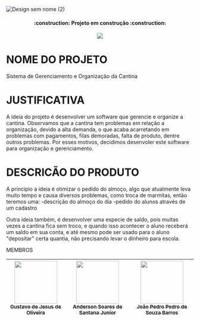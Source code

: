 ![Design sem nome (2)](https://user-images.githubusercontent.com/89814011/171967015-2b2354d1-42a6-459e-a1af-e2bf67f66b84.gif)

<h4 align="center"> 
    :construction:  Projeto em construção  :construction:
</h4>

<p align="center">
<img src="http://img.shields.io/static/v1?label=STATUS&message=EM%20DESENVOLVIMENTO&color=GREEN&style=for-the-badge"/>
</p>

# NOME DO PROJETO

Sistema de Gerenciamento e Organização da Cantina 

# JUSTIFICATIVA

A ideia do projeto é desenvolver um software que gerencie e organize a cantina. 
Observamos que a cantina tem problemas em relação a organização, devido a alta demanda, o que acaba acarretando em problemas com pagamentos, filas demoradas, 
falta de produto, dentre outros problemas. Por esses motivos, decidimos desenvoler este software para organização e gerenciamento.

# DESCRICÃO DO PRODUTO

A principio a ideia é otimizar o pedido do almoço, algo que atualmente leva muito tempo e causa diversos problemas, como troca de marmitas, então teremos uma:
-descrição do almoço do dia
-pedido do alunos através de um cadastro

Outra ideia também, é desenvolver uma especie de saldo, pois muitas vezes a cantina fica sem troco, e quando isso acontecer o aluno receberá um saldo em sua conta, 
e até mesmo pode ser usado para o aluno "depositar" certa quantia, não precisando levar o dinheiro para escola.

MEMBROS


| [<img src="https://avatars.githubusercontent.com/u/89814011?v=4" width=115><br><sub>Gustavo de Jesus de Oliveira</sub>](https://github.com/Gusstavolo) |  [<img src="https://avatars.githubusercontent.com/u/88636005?v=4" width=115><br><sub>Anderson Soares de Santana Junior</sub>](https://github.com/Anderson-Soaress) |  [<img src="https://avatars.githubusercontent.com/u/102067918?v=4" width=115><br><sub>João Pedro Pedro de Souza Barros</sub>](https://github.com/joaopedro85) |
| :---: | :---: | :---: |

